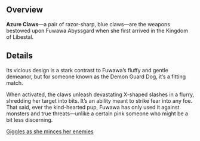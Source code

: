 <!-- title: Azure Claws -->
<!-- quote: Bau Bau~ Ehehehehehe -->
<!-- chapters: -1 -->
<!-- images: (Fuwawa's first time wielding Azure Claws), (Azure Claws viewed from the inventory), (Azure Claws' ability activated) -->
<!-- model: true -->

## Overview

**Azure Claws**—a pair of razor-sharp, blue claws—are the weapons bestowed upon Fuwawa Abyssgard when she first arrived in the Kingdom of Libestal.

## Details

Its vicious design is a stark contrast to Fuwawa’s fluffy and gentle demeanor, but for someone known as the Demon Guard Dog, it’s a fitting match.

When activated, the claws unleash devastating X-shaped slashes in a flurry, shredding her target into bits. It’s an ability meant to strike fear into any foe. That said, ever the kind-hearted pup, Fuwawa has only used it against monsters and true threats—unlike a certain pink someone who might be a bit less discerning.

[Giggles as she minces her enemies](#embed:https://www.youtube.com/live/3s_pVYBEax0?feature=shared&t=5667)
